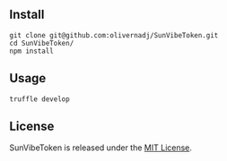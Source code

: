 ## Install

```
git clone git@github.com:olivernadj/SunVibeToken.git
cd SunVibeToken/
npm install

```

## Usage

```
truffle develop

```

## License

SunVibeToken is released under the [MIT License](LICENSE).
